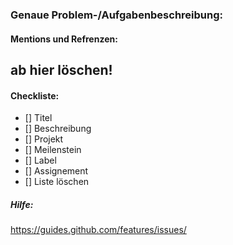 ### Genaue Problem-/Aufgabenbeschreibung:   
      
   
   
#### Mentions und Refrenzen:
   
   
## __ab hier löschen!__

#### Checkliste:
- [] Titel
- [] Beschreibung
- [] Projekt
- [] Meilenstein
- [] Label
- [] Assignement
- [] Liste löschen

##### Hilfe:
https://guides.github.com/features/issues/
